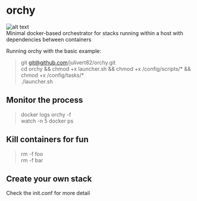 # orchy
![alt text](https://github.com/julivert82/orchy/blob/main/img/orchy.png?raw=true)  
Minimal docker-based orchestrator for stacks running within a host with dependencies between containers  
  
Running orchy with the basic example:  
>git git@github.com/julivert82/orchy.git  
>cd orchy && chmod +x launcher.sh && chmod +x /config/scripts/* && chmod +x /config/tasks/*  
>./launcher.sh
## Monitor the process  
>docker logs orchy -f  
>watch -n 5 docker ps
## Kill containers for fun
>rm -f foo  
>rm -f bar
## Create your own stack
Check the init.conf for more detail
